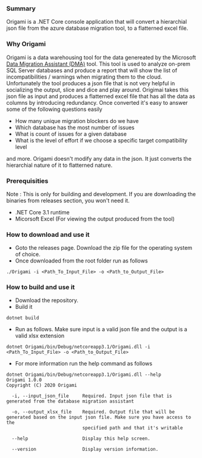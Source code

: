 ### Summary
Origami is a .NET Core console application that will convert a hierarchial json file from the azure database migration tool, to a flatterned excel file.

### Why Origami
Origami is a data warehousing tool for the data genereated by the Microsoft [Data Migration Assistant (DMA)](https://docs.microsoft.com/en-us/sql/dma/dma-overview?view=sql-server-ver15) tool. This tool is used to analyze on-prem SQL Server databases and produce a report that will show the list of incompatibilities / warnings when migrating them to the cloud. Unfortunately the tool produces a json file that is not very helpful in socializing the output, slice and dice and play around. Origimai takes this json file as input and produces a flatterned excel file that has all the data as columns by introducing redundancy. Once converted it's easy to answer some of the following questions easily
* How many unique migration blockers do we have 
* Which database has the most number of issues 
* What is count of issues for a given database
* What is the level of effort if we choose a specific target compatibility level 

and more. Origami doesn't modify any data in the json. It just converts the hierarchial nature of it to flatterned nature. 

### Prerequisities
Note : This is only for building and development. If you are downloading the binaries from releases section, you won't need it.
* .NET Core 3.1 runtime
* Micorsoft Excel (For viewing the output produced from the tool)

### How to download and use it 
* Goto the releases page. Download the zip file for the operating system of choice.
* Once downloaded from the root folder run as follows 
```
./Origami -i <Path_To_Input_File> -o <Path_to_Output_File>
```

### How to build and use it
* Download the repository. 
* Build it 
```
dotnet build
```
* Run as follows. Make sure input is a valid json file and the output is a valid xlsx extension
```
dotnet Origami/bin/Debug/netcoreapp3.1/Origami.dll -i <Path_To_Input_File> -o <Path_to_Output_File>
```

* For more information run the help command as follows
```
dotnet Origami/bin/Debug/netcoreapp3.1/Origami.dll --help
Origami 1.0.0
Copyright (C) 2020 Origami

  -i, --input_json_file     Required. Input json file that is generated from the database migration assistant

  -o, --output_xlsx_file    Required. Output file that will be generated based on the input json file. Make sure you have access to the
                            specified path and that it's writable

  --help                    Display this help screen.

  --version                 Display version information.
```
